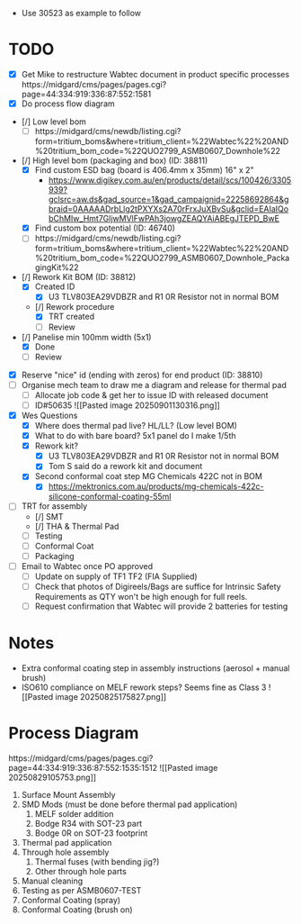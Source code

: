 - Use 30523 as example to follow
# TODO
- [x] Get Mike to restructure Wabtec document in product specific processes https://midgard/cms/pages/pages.cgi?page=44:334:919:336:87:552:1581
- [x] Do process flow diagram
- [/] Low level bom
	- [ ] https://midgard/cms/newdb/listing.cgi?form=tritium_boms&where=tritium_client=%22Wabtec%22%20AND%20tritium_bom_code=%22QUO2799_ASMB0607_Downhole%22
- [/] High level bom (packaging and box) (ID: 38811)
	- [x] Find custom ESD bag (board is 406.4mm x 35mm) 16" x 2"
		- https://www.digikey.com.au/en/products/detail/scs/100426/3305939?gclsrc=aw.ds&gad_source=1&gad_campaignid=22258692864&gbraid=0AAAAADrbLlg2tPXYXs2A70rFrxJuXBvSu&gclid=EAIaIQobChMIw_Hmt7GljwMVlFwPAh3jowgZEAQYAiABEgJTEPD_BwE
	- [x] Find custom box potential (ID: 46740)
	- [ ] https://midgard/cms/newdb/listing.cgi?form=tritium_boms&where=tritium_client=%22Wabtec%22%20AND%20tritium_bom_code=%22QUO2799_ASMB0607_Downhole_PackagingKit%22
- [/] Rework Kit BOM (ID: 38812)
	- [x] Created ID
		- [x] U3 TLV803EA29VDBZR and R1 0R Resistor not in normal BOM
	- [/] Rework procedure
		- [x] TRT created
		- [ ] Review
- [/] Panelise min 100mm width (5x1)
	- [x] Done
	- [ ] Review
- [x] Reserve "nice" id (ending with zeros) for end product (ID: 38810)
- [ ] Organise mech team to draw me a diagram and release for thermal pad
	- [ ] Allocate job code & get her to issue ID with released document
	- [ ] ID#50635
![[Pasted image 20250901130316.png]]
- [x] Wes Questions
	- [x] Where does thermal pad live? HL/LL? (Low level BOM)
	- [x] What to do with bare board? 5x1 panel do I make 1/5th
	- [x] Rework kit?
		- [x] U3 TLV803EA29VDBZR and R1 0R Resistor not in normal BOM
		- [x] Tom S said do a rework kit and document
	- [x] Second conformal coat step MG Chemicals 422C not in BOM
		- [x] https://mektronics.com.au/products/mg-chemicals-422c-silicone-conformal-coating-55ml
- [ ] TRT for assembly
	- [/] SMT
	- [/] THA & Thermal Pad
	- [ ] Testing
	- [ ] Conformal Coat
	- [ ] Packaging
- [ ] Email to Wabtec once PO approved
	- [ ] Update on supply of TF1 TF2 (FIA Supplied)
	- [ ] Check that photos of Digireels/Bags are suffice for Intrinsic Safety Requirements as QTY won't be high enough for full reels.
	- [ ] Request confirmation that Wabtec will provide 2 batteries for testing
# Notes
- Extra conformal coating step in assembly instructions (aerosol + manual brush)
- ISO610 compliance on MELF rework steps? Seems fine as Class 3
![[Pasted image 20250825175827.png]]

# Process Diagram
https://midgard/cms/pages/pages.cgi?page=44:334:919:336:87:552:1535:1512
![[Pasted image 20250829105753.png]]
1. Surface Mount Assembly
2. SMD Mods (must be done before thermal pad application)
	1. MELF solder addition
	2. Bodge R34 with SOT-23 part
	3. Bodge 0R on SOT-23 footprint
3. Thermal pad application
4. Through hole assembly
	1. Thermal fuses (with bending jig?)
	2. Other through hole parts
5. Manual cleaning
6. Testing as per ASMB0607-TEST
7. Conformal Coating (spray)
8. Conformal Coating (brush on)